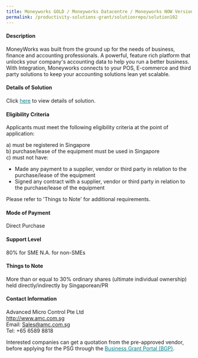 ```yaml
---
title: Moneyworks GOLD / Moneyworks Datacentre / Moneyworks NOW Version 8 - Package E Moneyworks Datacentre (5 User)
permalink: /productivity-solutions-grant/solutionrepo/solution102
---
```


#### Description

MoneyWorks was built from the ground up for the needs of business, finance and accounting professionals. A powerful, feature rich platform that unlocks your company's accounting data to help you run a better business. With Integration, Moneyworks connects to your POS, E-commerce and third party solutions to keep your accounting solutions lean yet scalable.

#### Details of Solution

Click <a href='https://gb-assist-staging.netlify.app/images/psg/Advanced_Micro_Control _20190051_Annex_3_20200625145213_Part_5.pdf' style='color:#037e8a'>here</a> to view details of solution.

#### Eligibility Criteria

Applicants must meet the following eligibility criteria at the point of application:

a) must be registered in Singapore <br>
b) purchase/lease of the equipment must be used in Singapore <br>
c) must not have:
- Made any payment to a supplier, vendor or third party in relation to the purchase/lease of the equipment
- Signed any contract with a supplier, vendor or third party in relation to the purchase/lease of the equipment

Please refer to 'Things to Note' for additional requirements.

#### Mode of Payment
Direct Purchase

#### Support Level
80% for SME
N.A. for non-SMEs <br>

#### Things to Note
More than or equal to 30% ordinary shares (ultimate individual ownership) held directly/indirectly by Singaporean/PR

#### Contact Information
Advanced Micro Control Pte Ltd<br>http://www.amc.com.sg<br>Email: Sales@amc.com.sg<br>Tel: +65 6589 8818

Interested companies can get a quotation from the pre-approved vendor, before applying for the PSG through the <a target='_blank' style='color:#037e8a' href='https://www.businessgrants.gov.sg/'>Business Grant Portal (BGP)</a>.
